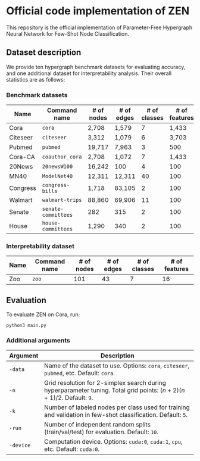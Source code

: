 # Official code implementation of ZEN

This repository is the official implementation of Parameter-Free Hypergraph Neural Network for Few-Shot Node Classification. 


## Dataset description

We provide ten hypergraph benchmark datasets for evaluating accuracy, and one additional dataset for interpretability analysis. Their overall statistics are as follows:

### Benchmark datasets

| Name       | Command name        | # of nodes | # of edges | # of classes | # of features |
|------------|---------------------|------------|------------|--------------|----------------|
| Cora       | `cora`              | 2,708      | 1,579      | 7            | 1,433          |
| Citeseer   | `citeseer`          | 3,312      | 1,079      | 6            | 3,703          |
| Pubmed     | `pubmed`            | 19,717     | 7,963      | 3            | 500            |
| Cora-CA    | `coauthor_cora`     | 2,708      | 1,072      | 7            | 1,433          |
| 20News     | `20newsW100`        | 16,242     | 100        | 4            | 100            |
| MN40       | `ModelNet40`        | 12,311     | 12,311     | 40           | 100            |
| Congress   | `congress-bills`    | 1,718      | 83,105     | 2            | 100            |
| Walmart    | `walmart-trips`     | 88,860     | 69,906     | 11           | 100            |
| Senate     | `senate-committees` | 282        | 315        | 2            | 100            |
| House      | `house-committees`  | 1,290      | 340        | 2            | 100            |

### Interpretability dataset

| Name | Command name | # of nodes | # of edges | # of classes | # of features |
|------|--------------|------------|------------|--------------|----------------|
| Zoo  | `zoo`        | 101        | 43         | 7            | 16             |



## Evaluation

To evaluate ZEN on Cora, run:

```eval
python3 main.py
```

### Additional arguments

| Argument  | Description                                                                                                         |
| --------- | ------------------------------------------------------------------------------------------------------------------- |
| `-data`   | Name of the dataset to use. Options: `cora`, `citeseer`, `pubmed`, etc. Default: `cora`.                            |
| `-n`      | Grid resolution for 2-simplex search during hyperparameter tuning. Total grid points: $(n+2)(n+1)/2$. Default: `9`. |
| `-k`      | Number of labeled nodes per class used for training and validation in few-shot classification. Default: `5`.        |
| `-run`    | Number of independent random splits (train/val/test) for evaluation. Default: `10`.                                 |
| `-device` | Computation device. Options: `cuda:0`, `cuda:1`, `cpu`, etc. Default: `cuda:0`.                                        |
